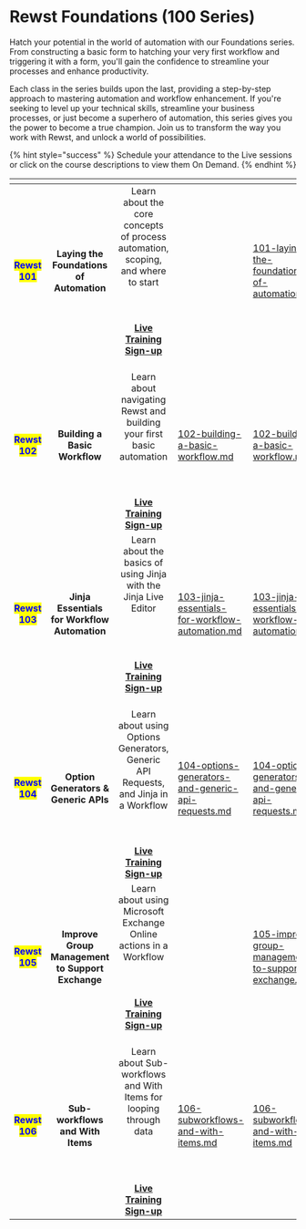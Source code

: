 # Rewst Foundations (100 Series)

Hatch your potential in the world of automation with our Foundations series. From constructing a basic form to hatching your very first workflow and triggering it with a form, you'll gain the confidence to streamline your processes and enhance productivity.

Each class in the series builds upon the last, providing a step-by-step approach to mastering automation and workflow enhancement. If you're seeking to level up your technical skills, streamline your business processes, or just become a superhero of automation, this series gives you the power to become a true champion. Join us to transform the way you work with Rewst, and unlock a world of possibilities.&#x20;

{% hint style="success" %}
Schedule your attendance to the Live sessions or click on the course descriptions to view them On Demand.
{% endhint %}

<table data-view="cards"><thead><tr><th align="center"></th><th align="center"></th><th align="center"></th><th data-hidden data-type="content-ref"></th><th data-hidden data-card-target data-type="content-ref"></th></tr></thead><tbody><tr><td align="center"><mark style="color:blue;"><strong>Rewst 101</strong></mark></td><td align="center"><strong>Laying the Foundations of Automation</strong></td><td align="center">Learn about the core concepts of process automation, scoping, and where to start<br><br>                                              <br><br><a href="https://calendly.com/cluck-u/rewst-101"><strong>Live Training Sign-up</strong></a></td><td></td><td><a href="101-laying-the-foundations-of-automations.md">101-laying-the-foundations-of-automations.md</a></td></tr><tr><td align="center"><mark style="color:blue;"><strong>Rewst 102</strong></mark></td><td align="center"><strong>Building a Basic Workflow</strong></td><td align="center"><br>Learn about navigating Rewst and building your first basic automation<br><br>                                              <br><br><a href="https://calendly.com/cluck-u/rewst-102"><strong>Live Training Sign-up</strong></a></td><td><a href="102-building-a-basic-workflow.md">102-building-a-basic-workflow.md</a></td><td><a href="102-building-a-basic-workflow.md">102-building-a-basic-workflow.md</a></td></tr><tr><td align="center"><mark style="color:blue;"><strong>Rewst 103</strong></mark></td><td align="center"><strong>Jinja Essentials for Workflow Automation</strong></td><td align="center">Learn about the basics of using Jinja with the Jinja Live Editor<br><br><br>                                              <br><br><a href="https://calendly.com/cluck-u/rewst-103"><strong>Live Training Sign-up</strong></a></td><td><a href="103-jinja-essentials-for-workflow-automation.md">103-jinja-essentials-for-workflow-automation.md</a></td><td><a href="103-jinja-essentials-for-workflow-automation.md">103-jinja-essentials-for-workflow-automation.md</a></td></tr><tr><td align="center"><mark style="color:blue;"><strong>Rewst 104</strong></mark></td><td align="center"><strong>Option Generators &#x26; Generic APIs</strong></td><td align="center"><br>Learn about using Options Generators, Generic API Requests, and Jinja in a Workflow<br><br>                                              <br><br><a href="https://calendly.com/cluck-u/rewst-104"><strong>Live Training Sign-up</strong></a></td><td><a href="104-options-generators-and-generic-api-requests.md">104-options-generators-and-generic-api-requests.md</a></td><td><a href="104-options-generators-and-generic-api-requests.md">104-options-generators-and-generic-api-requests.md</a></td></tr><tr><td align="center"><mark style="color:blue;"><strong>Rewst 105</strong></mark></td><td align="center"><strong>Improve Group Management to Support Exchange</strong></td><td align="center">Learn about using Microsoft Exchange Online actions in a Workflow<br><br>                                              <br><br><a href="https://calendly.com/cluck-u/rewst-105"><strong>Live Training Sign-up</strong></a></td><td></td><td><a href="105-improve-group-management-to-support-exchange.md">105-improve-group-management-to-support-exchange.md</a></td></tr><tr><td align="center"><mark style="color:blue;"><strong>Rewst 106</strong></mark></td><td align="center"><strong>Sub-workflows and With Items</strong></td><td align="center"><br>Learn about Sub-workflows and With Items for looping through data<br><br><br>                                              <br><br><a href="https://calendly.com/cluck-u/rewst-106"><strong>Live Training Sign-up</strong></a></td><td><a href="106-subworkflows-and-with-items.md">106-subworkflows-and-with-items.md</a></td><td><a href="106-subworkflows-and-with-items.md">106-subworkflows-and-with-items.md</a></td></tr></tbody></table>

